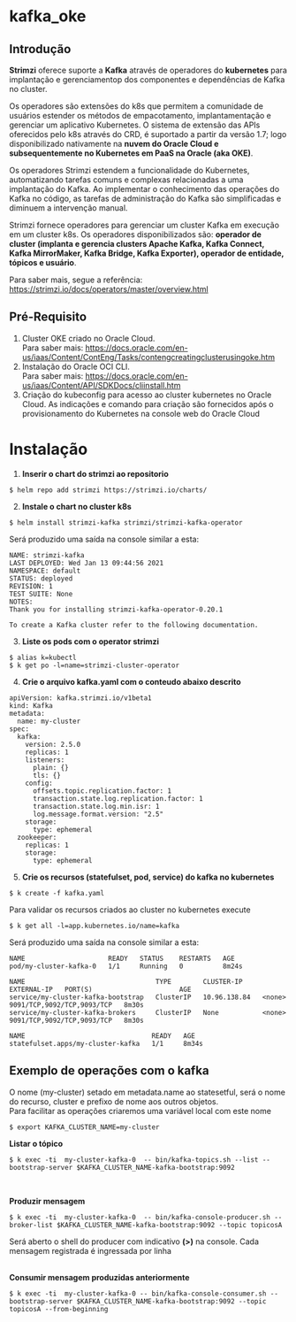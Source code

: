 # kafka_oke

## Introdução

<b>Strimzi</b> oferece suporte a <b>Kafka</b> através de operadores do <b>kubernetes</b> para implantação e gerenciamentop dos componentes e dependências de Kafka no cluster.

Os operadores são extensões do k8s que permitem a comunidade de usuários estender os métodos de empacotamento, implantamentação e gerenciar um aplicativo Kubernetes. O sistema de extensão das APIs oferecidos pelo k8s através do CRD, é suportado a partir da versão 1.7; logo disponibilizado nativamente na <b>nuvem do Oracle Cloud e subsequentemente no Kubernetes em PaaS na Oracle (aka OKE)</b>. 

Os operadores Strimzi estendem a funcionalidade do Kubernetes, automatizando tarefas comuns e complexas relacionadas a uma implantação do Kafka. Ao implementar o conhecimento das operações do Kafka no código, as tarefas de administração do Kafka são simplificadas e diminuem a intervenção manual.

Strimzi fornece operadores para gerenciar um cluster Kafka em execução em um cluster k8s. Os operadores disponibilizados são: <b>operador de cluster (implanta e gerencia clusters Apache Kafka, Kafka Connect, Kafka MirrorMaker, Kafka Bridge, Kafka Exporter), operador de entidade, tópicos e usuário</b>.

Para saber mais, segue a referência: https://strimzi.io/docs/operators/master/overview.html

## Pré-Requisito

1. Cluster OKE criado no Oracle Cloud. <br> Para saber mais: https://docs.oracle.com/en-us/iaas/Content/ContEng/Tasks/contengcreatingclusterusingoke.htm
2. Instalação do Oracle OCI CLI. <br> Para saber mais: https://docs.oracle.com/en-us/iaas/Content/API/SDKDocs/cliinstall.htm
3. Criação do kubeconfig para acesso ao cluster kubernetes no Oracle Cloud. As indicações e comando para criação são fornecidos após o provisionamento do Kubernetes na console web do Oracle Cloud  

# Instalação

1. <b>Inserir o chart do strimzi ao repositorio</b>
```
$ helm repo add strimzi https://strimzi.io/charts/
```

2. <b>Instale o chart no cluster k8s</b>
```
$ helm install strimzi-kafka strimzi/strimzi-kafka-operator
```

Será produzido uma saída na console similar a esta:

```
NAME: strimzi-kafka
LAST DEPLOYED: Wed Jan 13 09:44:56 2021
NAMESPACE: default
STATUS: deployed
REVISION: 1
TEST SUITE: None
NOTES:
Thank you for installing strimzi-kafka-operator-0.20.1

To create a Kafka cluster refer to the following documentation.
```

3. <b>Liste os pods com o operator strimzi</b>
```
$ alias k=kubectl
$ k get po -l=name=strimzi-cluster-operator
```

4. <b>Crie o arquivo kafka.yaml com o conteudo abaixo descrito</b>

```
apiVersion: kafka.strimzi.io/v1beta1
kind: Kafka
metadata:
  name: my-cluster
spec:
  kafka:
    version: 2.5.0
    replicas: 1
    listeners:
      plain: {}
      tls: {}
    config:
      offsets.topic.replication.factor: 1
      transaction.state.log.replication.factor: 1
      transaction.state.log.min.isr: 1
      log.message.format.version: "2.5"
    storage:
      type: ephemeral    
  zookeeper:
    replicas: 1
    storage:
      type: ephemeral
```

5. <b>Crie os recursos (statefulset, pod, service) do kafka no kubernetes</b>
```
$ k create -f kafka.yaml
```

Para validar os recursos criados ao cluster no kubernetes execute
```
$ k get all -l=app.kubernetes.io/name=kafka
```

Será produzido uma saída na console similar a esta:
```
NAME                     READY   STATUS    RESTARTS   AGE
pod/my-cluster-kafka-0   1/1     Running   0          8m24s

NAME                                 TYPE        CLUSTER-IP     EXTERNAL-IP   PORT(S)                      AGE
service/my-cluster-kafka-bootstrap   ClusterIP   10.96.138.84   <none>        9091/TCP,9092/TCP,9093/TCP   8m30s
service/my-cluster-kafka-brokers     ClusterIP   None           <none>        9091/TCP,9092/TCP,9093/TCP   8m30s

NAME                                READY   AGE
statefulset.apps/my-cluster-kafka   1/1     8m34s

```


## Exemplo de operações com o kafka

O nome (my-cluster) setado em metadata.name ao statesetful, será o nome do recurso, cluster e prefixo de nome aos outros objetos.
<br>
Para facilitar as operações criaremos uma variável local com este nome <br>

```
$ export KAFKA_CLUSTER_NAME=my-cluster
```

<b> Listar o tópico </b>
```
$ k exec -ti  my-cluster-kafka-0  -- bin/kafka-topics.sh --list --bootstrap-server $KAFKA_CLUSTER_NAME-kafka-bootstrap:9092

```
<br>

<b> Produzir mensagem </b>
```
$ k exec -ti  my-cluster-kafka-0  -- bin/kafka-console-producer.sh --broker-list $KAFKA_CLUSTER_NAME-kafka-bootstrap:9092 --topic topicosA
```

Será aberto o shell do producer com indicativo <b>(>)</b> na console. Cada mensagem registrada é ingressada por linha<br><br>
 

<b> Consumir mensagem produzidas anteriormente</b> 
```
$ k exec -ti  my-cluster-kafka-0 -- bin/kafka-console-consumer.sh --bootstrap-server $KAFKA_CLUSTER_NAME-kafka-bootstrap:9092 --topic topicosA --from-beginning
```
